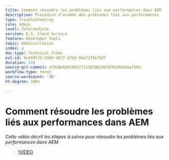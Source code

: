 ```yaml
---
title: Comment résoudre les problèmes liés aux performances dans AEM
description: Procédure d’examen des problèmes liés aux performances
type: Troubleshooting
role: Admin
level: Intermediate
version: 6.5, Cloud Service
feature: Developer Tools
topic: Administration
index: y
doc-type: Technical Video
exl-id: 6cb60f32-d366-4677-8745-9da7176b782f
duration: 116
source-git-commit: af928e60410022f12207082467d3bd9b818af59d
workflow-type: tm+mt
source-wordcount: '36'
ht-degree: 100%

---
```


# Comment résoudre les problèmes liés aux performances dans AEM

*Cette vidéo décrit les étapes à suivre pour résoudre les problèmes liés aux performances dans AEM.*

>[!VIDEO](https://video.tv.adobe.com/v/335472?quality=12&learn=on)
